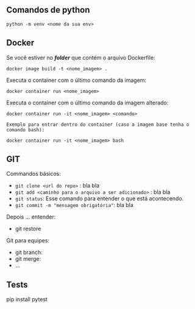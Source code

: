 ## Comandos de python

```
python -m venv <nome da sua env>
```

## Docker

Se você estiver no ***folder*** que contém o arquivo Dockerfile:
```
docker image build -t <nome_imagem> .
```

Executa o container com o último comando da imagem: 
```
docker container run <nome_imagem>
```

Executa o container com o último comando da imagem alterado: 
```
docker container run -it <nome_imagem> <comando>

Exemplo para entrar dentro do container (caso a imagem base tenha o comando bash):

docker container run -it <nome_imagem> bash
```

## GIT

Commandos básicos:

- ```git clone <url do repo>``` : bla bla
- ```git add <caminho para o arquivo a ser adicionado>``` : bla bla
- ```git status```: Esse comando para entender o que está acontecendo.
- ```git commit -m "mensagem obrigatória"```: bla bla

Depois ... entender: 

- git restore 

Git para equipes:

- git branch: <branch>
- git merge:
- ...

## Tests

pip install pytest
